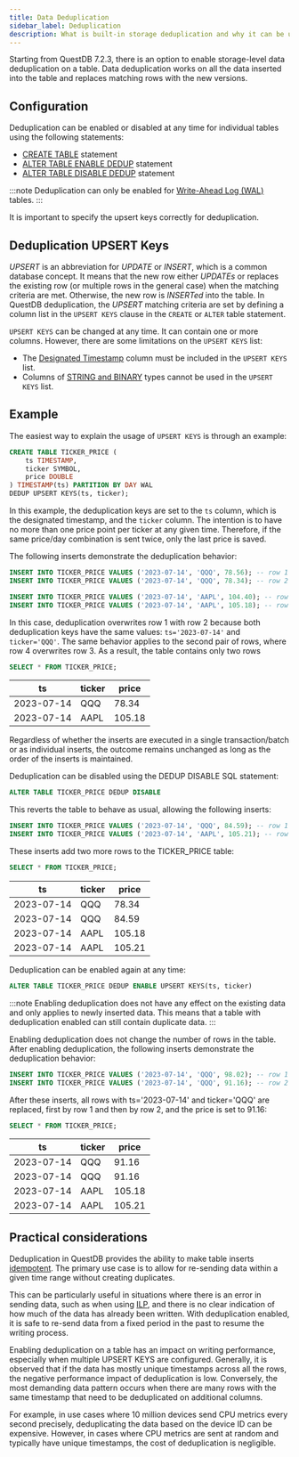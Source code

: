 ```yaml
---
title: Data Deduplication
sidebar_label: Deduplication
description: What is built-in storage deduplication and why it can be useful.
---
```


Starting from QuestDB 7.2.3, there is an option to enable storage-level data deduplication on a table. Data deduplication works on all the data inserted into the table and replaces matching rows with the new versions.

## Configuration

Deduplication can be enabled or disabled at any time for individual tables using the following statements:

- [CREATE TABLE](/docs/reference/sql/create-table/#deduplication) statement
- [ALTER TABLE ENABLE DEDUP](/docs/reference/sql/alter-table-enable-deduplication) statement
- [ALTER TABLE DISABLE DEDUP](/docs/reference/sql/alter-table-disable-deduplication) statement

:::note
Deduplication can only be enabled for [Write-Ahead Log (WAL)](/docs/concept/write-ahead-log) tables.
:::

It is important to specify the upsert keys correctly for deduplication.

## Deduplication UPSERT Keys

_UPSERT_ is an abbreviation for _UPDATE_ or _INSERT_, which is a common database concept. It means that the new row either _UPDATEs_ or replaces the existing row (or multiple rows in the general case) when the matching criteria are met. Otherwise, the new row is _INSERTed_ into the table. In QuestDB deduplication, the _UPSERT_ matching criteria are set by defining a column list in the `UPSERT KEYS` clause in the `CREATE` or `ALTER` table statement.

`UPSERT KEYS` can be changed at any time. It can contain one or more columns. However, there are some limitations on the `UPSERT KEYS` list:

- The [Designated Timestamp](/docs/concept/designated-timestamp) column must be included in the `UPSERT KEYS` list.
- Columns of [STRING and BINARY](/docs/reference/sql/datatypes) types cannot be used in the `UPSERT KEYS` list.

## Example

The easiest way to explain the usage of `UPSERT KEYS` is through an example:

```sql
CREATE TABLE TICKER_PRICE (
    ts TIMESTAMP,
    ticker SYMBOL,
    price DOUBLE
) TIMESTAMP(ts) PARTITION BY DAY WAL
DEDUP UPSERT KEYS(ts, ticker);
```

In this example, the deduplication keys are set to the `ts` column, which is the designated timestamp, and the `ticker` column. The intention is to have no more than one price point per ticker at any given time. Therefore, if the same price/day combination is sent twice, only the last price is saved.

The following inserts demonstrate the deduplication behavior:

```sql
INSERT INTO TICKER_PRICE VALUES ('2023-07-14', 'QQQ', 78.56); -- row 1
INSERT INTO TICKER_PRICE VALUES ('2023-07-14', 'QQQ', 78.34); -- row 2

INSERT INTO TICKER_PRICE VALUES ('2023-07-14', 'AAPL', 104.40); -- row 3
INSERT INTO TICKER_PRICE VALUES ('2023-07-14', 'AAPL', 105.18); -- row 4
```

In this case, deduplication overwrites row 1 with row 2 because both deduplication keys have the same values: `ts='2023-07-14'` and `ticker='QQQ'`. The same behavior applies to the second pair of rows, where row 4 overwrites row 3. As a result, the table contains only two rows


```sql
SELECT * FROM TICKER_PRICE;
```

| ts         | ticker | price  |
| ---------- | ------ | ------ |
| 2023-07-14 | QQQ    | 78.34  |
| 2023-07-14 | AAPL   | 105.18 |

Regardless of whether the inserts are executed in a single transaction/batch or as individual inserts, the outcome remains unchanged as long as the order of the inserts is maintained.

Deduplication can be disabled using the DEDUP DISABLE SQL statement:

```sql
ALTER TABLE TICKER_PRICE DEDUP DISABLE
```

This reverts the table to behave as usual, allowing the following inserts:

```sql
INSERT INTO TICKER_PRICE VALUES ('2023-07-14', 'QQQ', 84.59); -- row 1
INSERT INTO TICKER_PRICE VALUES ('2023-07-14', 'AAPL', 105.21); -- row 2
```

These inserts add two more rows to the TICKER_PRICE table:

```sql
SELECT * FROM TICKER_PRICE;
```

| ts         | ticker | price  |
| ---------- | ------ | ------ |
| 2023-07-14 | QQQ    | 78.34  |
| 2023-07-14 | QQQ    | 84.59  |
| 2023-07-14 | AAPL   | 105.18 |
| 2023-07-14 | AAPL   | 105.21 |

Deduplication can be enabled again at any time:

```sql
ALTER TABLE TICKER_PRICE DEDUP ENABLE UPSERT KEYS(ts, ticker)
```

:::note
Enabling deduplication does not have any effect on the existing data and only applies to newly inserted data. This means that a table with deduplication enabled can still contain duplicate data.
:::

Enabling deduplication does not change the number of rows in the table. After enabling deduplication, the following inserts demonstrate the deduplication behavior:

```sql
INSERT INTO TICKER_PRICE VALUES ('2023-07-14', 'QQQ', 98.02); -- row 1
INSERT INTO TICKER_PRICE VALUES ('2023-07-14', 'QQQ', 91.16); -- row 2
```

After these inserts, all rows with ts='2023-07-14' and ticker='QQQ' are replaced, first by row 1 and then by row 2, and the price is set to 91.16:

```sql
SELECT * FROM TICKER_PRICE;
```

| ts         | ticker | price  |
| ---------- | ------ | ------ |
| 2023-07-14 | QQQ    | 91.16  |
| 2023-07-14 | QQQ    | 91.16  |
| 2023-07-14 | AAPL   | 105.18 |
| 2023-07-14 | AAPL   | 105.21 |

## Practical considerations

Deduplication in QuestDB provides the ability to make table inserts [idempotent](https://en.wikipedia.org/wiki/Idempotence). The primary use case is to allow for re-sending data within a given time range without creating duplicates.

This can be particularly useful in situations where there is an error in sending data, such as when using [ILP](/docs/reference/api/ilp/overview), and there is no clear indication of how much of the data has already been written. With deduplication enabled, it is safe to re-send data from a fixed period in the past to resume the writing process.

Enabling deduplication on a table has an impact on writing performance, especially when multiple UPSERT KEYS are configured. Generally, it is observed that if the data has mostly unique timestamps across all the rows, the negative performance impact of deduplication is low. Conversely, the most demanding data pattern occurs when there are many rows with the same timestamp that need to be deduplicated on additional columns.

For example, in use cases where 10 million devices send CPU metrics every second precisely, deduplicating the data based on the device ID can be expensive. However, in cases where CPU metrics are sent at random and typically have unique timestamps, the cost of deduplication is negligible.